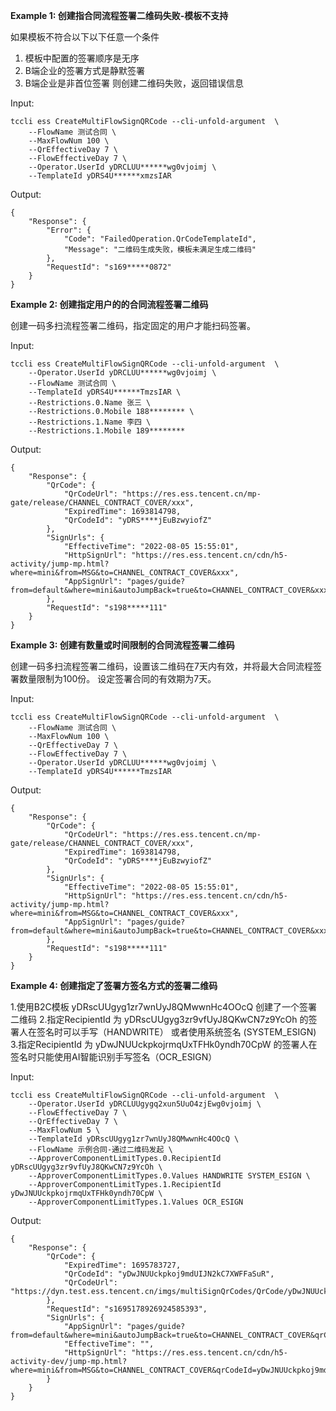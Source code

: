 **Example 1: 创建指合同流程签署二维码失败-模板不支持**

如果模板不符合以下以下任意一个条件
1. 模板中配置的签署顺序是无序
2. B端企业的签署方式是静默签署
3. B端企业是非首位签署
则创建二维码失败，返回错误信息

Input: 

```
tccli ess CreateMultiFlowSignQRCode --cli-unfold-argument  \
    --FlowName 测试合同 \
    --MaxFlowNum 100 \
    --QrEffectiveDay 7 \
    --FlowEffectiveDay 7 \
    --Operator.UserId yDRCLUU******wg0vjoimj \
    --TemplateId yDRS4U******xmzsIAR
```

Output: 
```
{
    "Response": {
        "Error": {
            "Code": "FailedOperation.QrCodeTemplateId",
            "Message": "二维码生成失败，模板未满足生成二维码"
        },
        "RequestId": "s169*****0872"
    }
}
```

**Example 2: 创建指定用户的的合同流程签署二维码**

创建一码多扫流程签署二维码，指定固定的用户才能扫码签署。

Input: 

```
tccli ess CreateMultiFlowSignQRCode --cli-unfold-argument  \
    --Operator.UserId yDRCLUU******wg0vjoimj \
    --FlowName 测试合同 \
    --TemplateId yDRS4U******TmzsIAR \
    --Restrictions.0.Name 张三 \
    --Restrictions.0.Mobile 188******** \
    --Restrictions.1.Name 李四 \
    --Restrictions.1.Mobile 189********
```

Output: 
```
{
    "Response": {
        "QrCode": {
            "QrCodeUrl": "https://res.ess.tencent.cn/mp-gate/release/CHANNEL_CONTRACT_COVER/xxx",
            "ExpiredTime": 1693814798,
            "QrCodeId": "yDRS****jEuBzwyiofZ"
        },
        "SignUrls": {
            "EffectiveTime": "2022-08-05 15:55:01",
            "HttpSignUrl": "https://res.ess.tencent.cn/cdn/h5-activity/jump-mp.html?where=mini&from=MSG&to=CHANNEL_CONTRACT_COVER&xxx",
            "AppSignUrl": "pages/guide?from=default&where=mini&autoJumpBack=true&to=CHANNEL_CONTRACT_COVER&xxx"
        },
        "RequestId": "s198*****111"
    }
}
```

**Example 3: 创建有数量或时间限制的合同流程签署二维码**

创建一码多扫流程签署二维码，设置该二维码在7天内有效，并将最大合同流程签署数量限制为100份。
设定签署合同的有效期为7天。

Input: 

```
tccli ess CreateMultiFlowSignQRCode --cli-unfold-argument  \
    --FlowName 测试合同 \
    --MaxFlowNum 100 \
    --QrEffectiveDay 7 \
    --FlowEffectiveDay 7 \
    --Operator.UserId yDRCLUU******wg0vjoimj \
    --TemplateId yDRS4U******TmzsIAR
```

Output: 
```
{
    "Response": {
        "QrCode": {
            "QrCodeUrl": "https://res.ess.tencent.cn/mp-gate/release/CHANNEL_CONTRACT_COVER/xxx",
            "ExpiredTime": 1693814798,
            "QrCodeId": "yDRS****jEuBzwyiofZ"
        },
        "SignUrls": {
            "EffectiveTime": "2022-08-05 15:55:01",
            "HttpSignUrl": "https://res.ess.tencent.cn/cdn/h5-activity/jump-mp.html?where=mini&from=MSG&to=CHANNEL_CONTRACT_COVER&xxx",
            "AppSignUrl": "pages/guide?from=default&where=mini&autoJumpBack=true&to=CHANNEL_CONTRACT_COVER&xxx"
        },
        "RequestId": "s198*****111"
    }
}
```

**Example 4: 创建指定了签署方签名方式的签署二维码**

1.使用B2C模板 yDRscUUgyg1zr7wnUyJ8QMwwnHc4OOcQ 创建了一个签署二维码
2.指定RecipientId 为 yDRscUUgyg3zr9vfUyJ8QKwCN7z9YcOh 的签署人在签名时可以手写（HANDWRITE） 或者使用系统签名 (SYSTEM_ESIGN)
3.指定RecipientId 为 yDwJNUUckpkojrmqUxTFHk0yndh70CpW 的签署人在签名时只能使用AI智能识别手写签名（OCR_ESIGN）

Input: 

```
tccli ess CreateMultiFlowSignQRCode --cli-unfold-argument  \
    --Operator.UserId yDRCLUUgygq2xun5UuO4zjEwg0vjoimj \
    --FlowEffectiveDay 7 \
    --QrEffectiveDay 7 \
    --MaxFlowNum 5 \
    --TemplateId yDRscUUgyg1zr7wnUyJ8QMwwnHc4OOcQ \
    --FlowName 示例合同-通过二维码发起 \
    --ApproverComponentLimitTypes.0.RecipientId yDRscUUgyg3zr9vfUyJ8QKwCN7z9YcOh \
    --ApproverComponentLimitTypes.0.Values HANDWRITE SYSTEM_ESIGN \
    --ApproverComponentLimitTypes.1.RecipientId yDwJNUUckpkojrmqUxTFHk0yndh70CpW \
    --ApproverComponentLimitTypes.1.Values OCR_ESIGN
```

Output: 
```
{
    "Response": {
        "QrCode": {
            "ExpiredTime": 1695783727,
            "QrCodeId": "yDwJNUUckpkoj9mdUIJN2kC7XWFFaSuR",
            "QrCodeUrl": "https://dyn.test.ess.tencent.cn/imgs/multiSignQrCodes/QrCode/yDwJNUUckpkoj9mdUIJN2kC7XWFFaSuR.png"
        },
        "RequestId": "s1695178926924585393",
        "SignUrls": {
            "AppSignUrl": "pages/guide?from=default&where=mini&autoJumpBack=true&to=CHANNEL_CONTRACT_COVER&qrCodeId=yDwJNUUckpkoj9mdUIJN2kC7XWFFaSuR&expiredTime=1695783727",
            "EffectiveTime": "",
            "HttpSignUrl": "https://res.ess.tencent.cn/cdn/h5-activity-dev/jump-mp.html?where=mini&from=MSG&to=CHANNEL_CONTRACT_COVER&qrCodeId=yDwJNUUckpkoj9mdUIJN2kC7XWFFaSuR&expiredTime=1695783727"
        }
    }
}
```

